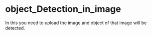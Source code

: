 # object_Detection_in_image
In this you need to upload the image and object of that image will be detected.
